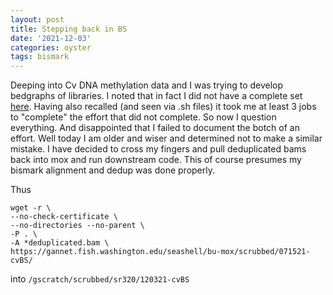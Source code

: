 ```yaml
---
layout: post
title: Stepping back in BS
date: '2021-12-03'
categories: oyster
tags: bismark
---
```


Deeping into Cv DNA methylation data and I was trying to develop bedgraphs of libraries. I noted that in fact I did not have a complete set [here](https://gannet.fish.washington.edu/seashell/bu-mox/scrubbed/071521-cvBS/). Having also recalled (and seen via .sh files) it took me at least 3 jobs to "complete" the effort that did not complete. So now I question everything. And disappointed that I failed to document the botch of an effort. Well today I am older and wiser and determined not to make a similar mistake. I have decided to cross my fingers and pull deduplicated bams back into mox and run downstream code.
This of course presumes my bismark alignment and dedup was done properly.

Thus
```
wget -r \
--no-check-certificate \
--no-directories --no-parent \
-P . \
-A *deduplicated.bam \
https://gannet.fish.washington.edu/seashell/bu-mox/scrubbed/071521-cvBS/
```
into `/gscratch/scrubbed/sr320/120321-cvBS`
